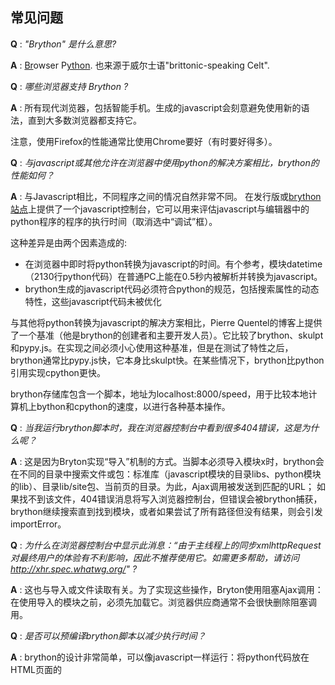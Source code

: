 常见问题
--------------------------

__Q__ : _"Brython" 是什么意思?_

__A__ : <u>Br</u>owser P<u>ython</u>. 也来源于威尔士语"brittonic-speaking Celt".



__Q__ : _哪些浏览器支持 Brython ?_

__A__ : 所有现代浏览器，包括智能手机。生成的javascript会刻意避免使用新的语法，直到大多数浏览器都支持它。

注意，使用Firefox的性能通常比使用Chrome要好（有时要好得多）。



__Q__ : _与javascript或其他允许在浏览器中使用python的解决方案相比，brython的性能如何？_

__A__ : 与Javascript相比，不同程序之间的情况自然非常不同。
在发行版或[brython站点](http://brython.info/tests/js_console.html)上提供了一个javascript控制台，它可以用来评估javascript与编辑器中的python程序的程序的执行时间（取消选中“调试”框）。


这种差异是由两个因素造成的:

- 在浏览器中即时将python转换为javascript的时间。有个参考，模块datetime（2130行python代码）在普通PC上能在0.5秒内被解析并转换为javascript。
- brython生成的javascript代码必须符合python的规范，包括搜索属性的动态特性，这些javascript代码未被优化

与其他将python转换为javascript的解决方案相比，Pierre Quentel的博客上提供了一个基准（他是brython的创建者和主要开发人员）。它比较了brython、skulpt和pypy.js。在实现之间必须小心使用这种基准，但是在测试了特性之后，brython通常比pypy.js快，它本身比skulpt快。在某些情况下，brython比python引用实现cpython更快。

brython存储库包含一个脚本，地址为localhost:8000/speed，用于比较本地计算机上bython和cpython的速度，以进行各种基本操作。

__Q__ : _当我运行brython脚本时，我在浏览器控制台中看到很多404错误，这是为什么呢？_

__A__ : 这是因为Bryton实现“导入”机制的方式。当脚本必须导入模块x时，brython会在不同的目录中搜索文件或包：标准库（javascript模块的目录libs、python模块的lib）、目录lib/site包、当前页的目录。为此，Ajax调用被发送到匹配的URL；
如果找不到该文件，404错误消息将写入浏览器控制台，但错误会被brython捕获，brython继续搜索直到找到模块，或者如果尝试了所有路径但没有结果，则会引发importError。

__Q__ : _为什么在浏览器控制台中显示此消息：“由于主线程上的同步xmlhttpRequest对最终用户的体验有不利影响，因此不推荐使用它。如需更多帮助，请访问 http://xhr.spec.whatwg.org/" ?_

__A__ : 这也与导入或文件读取有关。为了实现这些操作，Bryton使用阻塞Ajax调用：在使用导入的模块之前，必须先加载它。浏览器供应商通常不会很快删除阻塞调用。

__Q__ : _是否可以预编译brython脚本以减少执行时间？_

__A__ : brython的设计非常简单，可以像javascript一样运行：将python代码放在HTML页面的<script>部分，加载页面，编辑代码，重新加载页面等。与其他项目不同，python代码由cpython脚本转换为javascript，因此每次修改都必须在重新加载页面之前运行此脚本。


预编译brython不是一个好主意的另一个原因是，生成的代码通常比原始的python源代码大10倍——这是遵守语言规范所付出的代价。加载页面需要更长的时间，而且我们还没有发现这比动态编译更快。

但是，由于版本3.6.0，标准库中脚本的预编译版本存储在附加到执行代码的浏览器的indexeddb数据库中。编译是在第一次导入脚本时执行的，或者如果自上次编译以来brytohn版本发生了更改，则执行编译。这大大提高了导入加载时间。

__Q__ : _为什么使用操作符`<=`来构建DOM元素树？这一点也不 pythonic !_

__A__ : python没有用于操作树的内置结构，即向树节点添加“子”或“兄弟”节点。对于这些操作，可以使用函数；brython提出的语法是使用运算符：这更容易键入（无括号）并且更可读。

若要添加同级节点，请使用运算符`+`

要添加子级，选择运算符`<=`，原因如下： 


- 它有一个左箭头的形状；请注意，python函数注释使用了一个新的操作符`->`，所以我们选择了左箭头
- 因为有等号，它看起来像一个增强的赋值
- 它不能与“小于或等于”混淆，如果`document <= elt` 代表的意思是“小于或等于”，则该行没有意义，“小于或等于”通常用于条件或函数的返回值。
- 我们习惯于将2个符号`<`和`=`解释为“小于或等于”，以至于忘记了它们是编程语言的约定，从而取代了真正的符号`≤`
- 在python中，`<=`与“小于或等于”是含义不同的集合的运算符。
- 符号`<`通常在计算机科学中用于表示“小于”以外的内容：在python和许多其他语言中，`<<`表示左移位；在html标记中，`<`和`>`
- Python对非常不同的操作使用相同的运算符`%`：modulo和string格式
